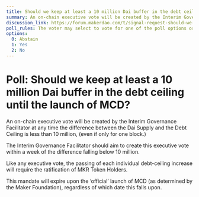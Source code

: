 ```yaml
---
title: Should we keep at least a 10 million Dai buffer in the debt ceiling until the launch of MCD?
summary: An on-chain executive vote will be created by the Interim Governance Facilitator at any time the difference between the Dai Supply and the Debt Ceiling is less than 10 million.
discussion_link: https://forum.makerdao.com/t/signal-request-should-we-increase-the-scd-debt-ceiling/506
poll_rules: The voter may select to vote for one of the poll options or they may elect to abstain from the poll entirely
options:
  0: Abstain
  1: Yes
  2: No
---
```


# Poll: Should we keep at least a 10 million Dai buffer in the debt ceiling until the launch of MCD?

An on-chain executive vote will be created by the Interim Governance Facilitator at any time the difference between the Dai Supply and the Debt Ceiling is less than 10 million, (even if only for one block.)

The Interim Governance Facilitator should aim to create this executive vote within a week of the difference falling below 10 million.

Like any executive vote, the passing of each individual debt-ceiling increase will require the ratification of MKR Token Holders.

This mandate will expire upon the ‘official’ launch of MCD (as determined by the Maker Foundation), regardless of which date this falls upon.
